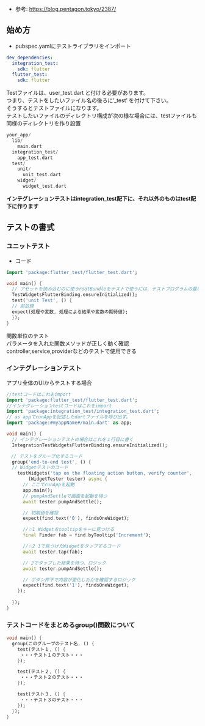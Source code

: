 - 参考: https://blog.pentagon.tokyo/2387/
## 始め方
- pubspec.yamlにテストライブラリをインポート
```yaml
dev_dependencies:
  integration_test:
    sdk: flutter
  flutter_test:
    sdk: flutter
```
Testファイルは、user_test.dart と付ける必要があります。  
つまり、テストをしたいファイル名の後ろに’_test’ を付けて下さい。  
そうするとテストファイルになります。  
テストしたいファイルのディレクトリ構成が次の様な場合には、testファイルも同様のディレクトリを作り設置
```dart
your_app/
  lib/
    main.dart
  integration_test/
    app_test.dart
  test/
    unit/
      unit_test.dart
    widget/
      widget_test.dart
```
**インテグレーションテストはintegration_test配下に、それ以外のものはtest配下に作ります**
## テストの書式

### ユニットテスト
- コード
```dart
import 'package:flutter_test/flutter_test.dart';

void main() {
  // アセットを読み込むのに使うrootBundleをテストで使うには、テストプログラムの最初にこれが必要
  TestWidgetsFlutterBinding.ensureInitialized();
  test('unit Test', () {
  // 前処理
  expect(処理や変数, 処理による結果や変数の期待値);
  });
}
```
関数単位のテスト  
パラメータを入れた関数メソッドが正しく動く確認  
controller,service,providerなどのテストで使用できる

### インテグレーションテスト
アプリ全体のUIからテストする場合
```Dart
//testコードはこれをimport
import 'package:flutter_test/flutter_test.dart'; 
//インテグレーションtestコードはこれをimport
import 'package:integration_test/integration_test.dart'; 
// as appでrunAppを記述したdartファイルを呼び出す。
import 'package:#myappName#/main.dart' as app; 

void main() {
  // インテグレーションテストの場合はこれを１行目に書く
  IntegrationTestWidgetsFlutterBinding.ensureInitialized();

　// テストをグループ化するコード
  group('end-to-end test', () {
  // Widgetテストのコード
    testWidgets('tap on the floating action button, verify counter',
        (WidgetTester tester) async {
      // ここでrunAppを起動
      app.main();
      // pumpAndSettleで画面を起動を待つ
      await tester.pumpAndSettle();

      // 初期値を確認
      expect(find.text('0'), findsOneWidget);

      //☆1 Widgetをtooltipをキーに見つける
      final Finder fab = find.byTooltip('Increment');

      //☆2 1で見つけたWidgetをタップするコード
      await tester.tap(fab);

      // 2でタップした結果を待つ、ロジック
      await tester.pumpAndSettle();

      // ボタン押下で内容が変化したかを確認するロジック
      expect(find.text('1'), findsOneWidget);
    });
    
  });
}
```

### テストコードをまとめるgroup()関数について
```dart
void main() {
  group(このグループのテスト名, () {
    test(テスト１, () {
　　　・・・テスト１のテスト・・・
    });

    test(テスト２, () {
　　　・・・テスト２のテスト・・・
    });

    test(テスト３, () {
　　　・・・テスト３のテスト・・・
    });
  });
}
```


